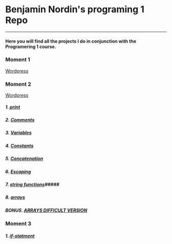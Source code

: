 #  Benjamin Nordin's programing 1 Repo #

***

#### Here you will find all the projects I do in conjunction with the Programering 1 course. ####

### Moment 1 ###

[Wordpress](https://wp.benjaminnordin.se/)

### Moment 2 ###

[Wordpress](http://www.wp.benjaminnordin.se/upgifter/moment-2/)

##### 1. [print](./moment2/print.md) #####
##### 2. [Comments](./moment2/comments.md) #####
##### 3. [Variables](./moment2/variables.md) #####
##### 4. [Constants](./moment2/constants.md) #####
##### 5. [Concatenation](./moment2/concatenation.md) #####
##### 6. [Escaping](./moment2/escape.md) #####
##### 7. [string functions](./moment2/stringfunc.md)#####
##### 8. [arrays](./moment2/arrays.md) #####
##### BONUS. [ARRAYS DIFFICULT VERSION](./moment2/bonus.md) #####

### Moment 3 ###

##### 1. [if-statment](./moment3/if.md) #####

